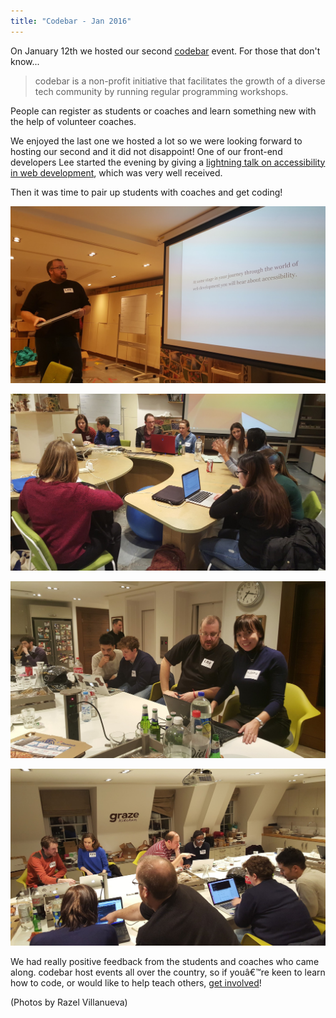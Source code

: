 ```yaml
---
title: "Codebar - Jan 2016"
---
```


On January 12th we hosted our second [codebar](http://codebar.io) event. For those that don't know...

> codebar is a non-profit initiative that facilitates the growth of a diverse tech community by running regular programming workshops.

People can register as students or coaches and learn something new with the help of volunteer coaches.

We enjoyed the last one we hosted a lot so we were looking forward to hosting our second and it did not disappoint! One of our front-end developers Lee started the evening by giving a [lightning talk on accessibility in web development](http://www.lendmeyourear.net/presentations/accessibility/accessibility-slides-codebar.html), which was very well received.

Then it was time to pair up students with coaches and get coding!

![Lee's Talk](/content/images/2016/01/20160112_190704.jpg)

![](/content/images/2016/01/20160112_192109.jpg)

![](/content/images/2016/01/20160112_192029.jpg)

![](/content/images/2016/01/20160112_201141.jpg)

We had really positive feedback from the students and coaches who came along. codebar host events all over the country, so if youâ€™re keen to learn how to code, or would like to help teach others, [get involved](http://codebar.io/events)!

(Photos by Razel Villanueva)